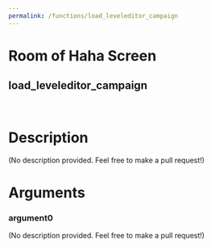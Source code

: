 ```yaml
---
permalink: /functions/load_leveleditor_campaign
---
```

# Room of Haha Screen  
## load_leveleditor_campaign  
&nbsp;  
# Description  
(No description provided. Feel free to make a pull request!) 
&nbsp;  
# Arguments
### argument0
(No description provided. Feel free to make a pull request!)
&nbsp;  



